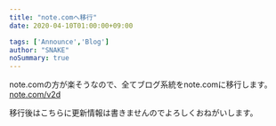 ```yaml
---
title: "note.comへ移行"
date: 2020-04-10T01:00:00+09:00

tags: ['Announce','Blog']
author: "SNAKE"
noSummary: true
---
```

note.comの方が楽そうなので、全てブログ系統をnote.comに移行します。
[note.com/v2d](https://note.com/v2d)

移行後はこちらに更新情報は書きませんのでよろしくおねがいします。